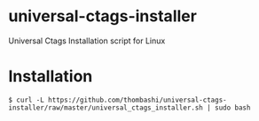 # universal-ctags-installer
Universal Ctags Installation script for Linux

# Installation
```
$ curl -L https://github.com/thombashi/universal-ctags-installer/raw/master/universal_ctags_installer.sh | sudo bash
```
